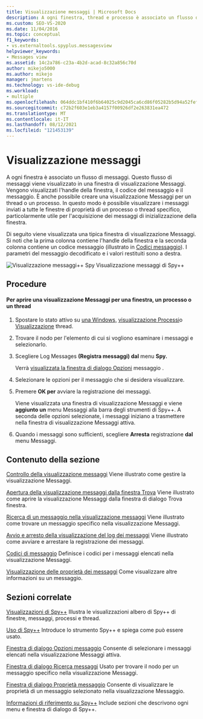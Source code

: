 ```yaml
---
title: Visualizzazione messaggi | Microsoft Docs
description: A ogni finestra, thread e processo è associato un flusso di messaggi che può essere visualizzato in una finestra visualizzazione messaggi. Informazioni su come aprire e controllare una visualizzazione messaggi.
ms.custom: SEO-VS-2020
ms.date: 11/04/2016
ms.topic: conceptual
f1_keywords:
- vs.externaltools.spyplus.messagesview
helpviewer_keywords:
- Messages view
ms.assetid: 14c2a786-c23a-4b2d-acad-8c32a856c70d
author: mikejo5000
ms.author: mikejo
manager: jmartens
ms.technology: vs-ide-debug
ms.workload:
- multiple
ms.openlocfilehash: 064ddc1bf410f6b64025c9d2045ca6cd86f05282b5d94a52fefbcabeb5399549
ms.sourcegitcommit: c72b2f603e1eb3a4157f00926df2e263831ea472
ms.translationtype: MT
ms.contentlocale: it-IT
ms.lasthandoff: 08/12/2021
ms.locfileid: "121453139"
---
```

# <a name="messages-view"></a>Visualizzazione messaggi
A ogni finestra è associato un flusso di messaggi. Questo flusso di messaggi viene visualizzato in una finestra di visualizzazione Messaggi. Vengono visualizzati l'handle della finestra, il codice del messaggio e il messaggio. È anche possibile creare una visualizzazione Messaggi per un thread o un processo. In questo modo è possibile visualizzare i messaggi inviati a tutte le finestre di proprietà di un processo o thread specifico, particolarmente utile per l'acquisizione dei messaggi di inizializzazione della finestra.

 Di seguito viene visualizzata una tipica finestra di visualizzazione Messaggi. Si noti che la prima colonna contiene l'handle della finestra e la seconda colonna contiene un codice messaggio (illustrato in [Codici messaggio](../debugger/message-codes.md)). I parametri del messaggio decodificato e i valori restituiti sono a destra.

 ![Visualizzazione messaggi&#43;&#43; Spy](../debugger/media/spy--_messagesview.png "Spy++_MessagesView") Visualizzazione messaggi di Spy++

## <a name="procedures"></a>Procedure

#### <a name="to-open-a-messages-view-for-a-window-process-or-thread"></a>Per aprire una visualizzazione Messaggi per una finestra, un processo o un thread

1. Spostare lo stato attivo su [una Windows,](../debugger/windows-view.md) [visualizzazione Processi](../debugger/processes-view.md)o [Visualizzazione](../debugger/threads-view.md) thread.

2. Trovare il nodo per l'elemento di cui si vogliono esaminare i messaggi e selezionarlo.

3. Scegliere Log Messages **(Registra messaggi) dal** menu **Spy.**

     Verrà [visualizzata la finestra di dialogo Opzioni](../debugger/message-options-dialog-box.md) messaggio .

4. Selezionare le opzioni per il messaggio che si desidera visualizzare.

5. Premere **OK per** avviare la registrazione dei messaggi.

     Viene visualizzata una finestra di visualizzazione Messaggi e viene **aggiunto un** menu Messaggi alla barra degli strumenti di Spy++. A seconda delle opzioni selezionate, i messaggi iniziano a trasmettere nella finestra di visualizzazione Messaggi attiva.

6. Quando i messaggi sono sufficienti, scegliere **Arresta** registrazione **dal** menu Messaggi.

## <a name="in-this-section"></a>Contenuto della sezione
 [Controllo della visualizzazione messaggi](../debugger/how-to-control-messages-view.md) Viene illustrato come gestire la visualizzazione Messaggi.

 [Apertura della visualizzazione messaggi dalla finestra Trova](../debugger/how-to-open-messages-view-from-find-window.md) Viene illustrato come aprire la visualizzazione Messaggi dalla finestra di dialogo Trova finestra.

 [Ricerca di un messaggio nella visualizzazione messaggi](../debugger/how-to-search-for-a-message-in-messages-view.md) Viene illustrato come trovare un messaggio specifico nella visualizzazione Messaggi.

 [Avvio e arresto della visualizzazione del log dei messaggi](../debugger/how-to-start-and-stop-the-message-log-display.md) Viene illustrato come avviare e arrestare la registrazione dei messaggi.

 [Codici di messaggio](../debugger/message-codes.md) Definisce i codici per i messaggi elencati nella visualizzazione Messaggi.

 [Visualizzazione delle proprietà dei messaggi](../debugger/how-to-display-message-properties.md) Come visualizzare altre informazioni su un messaggio.

## <a name="related-sections"></a>Sezioni correlate
 [Visualizzazioni di Spy++](../debugger/spy-increment-views.md) Illustra le visualizzazioni albero di Spy++ di finestre, messaggi, processi e thread.

 [Uso di Spy++](../debugger/using-spy-increment.md) Introduce lo strumento Spy++ e spiega come può essere usato.

 [Finestra di dialogo Opzioni messaggio](../debugger/message-options-dialog-box.md) Consente di selezionare i messaggi elencati nella visualizzazione Messaggi attiva.

 [Finestra di dialogo Ricerca messaggi](../debugger/message-search-dialog-box.md) Usato per trovare il nodo per un messaggio specifico nella visualizzazione Messaggi.

 [Finestra di dialogo Proprietà messaggio](../debugger/message-properties-dialog-box.md) Consente di visualizzare le proprietà di un messaggio selezionato nella visualizzazione Messaggio.

 [Informazioni di riferimento su Spy++](../debugger/spy-increment-reference.md) Include sezioni che descrivono ogni menu e finestra di dialogo di Spy++.